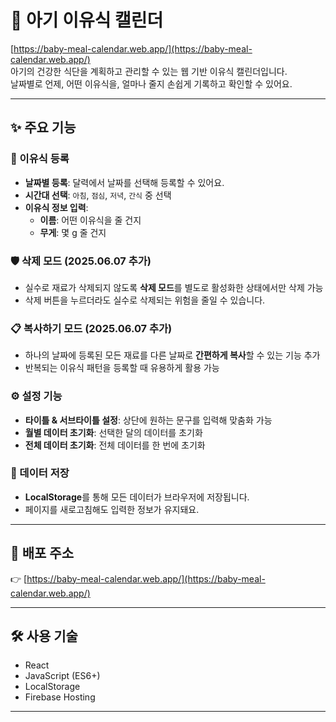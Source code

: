 # 👶 아기 이유식 캘린더

[https://baby-meal-calendar.web.app/](https://baby-meal-calendar.web.app/)  
아기의 건강한 식단을 계획하고 관리할 수 있는 웹 기반 이유식 캘린더입니다.  
날짜별로 언제, 어떤 이유식을, 얼마나 줄지 손쉽게 기록하고 확인할 수 있어요.

---

## ✨ 주요 기능

### 🍼 이유식 등록
- **날짜별 등록**: 달력에서 날짜를 선택해 등록할 수 있어요.
- **시간대 선택**: `아침`, `점심`, `저녁`, `간식` 중 선택
- **이유식 정보 입력**:
  - **이름**: 어떤 이유식을 줄 건지
  - **무게**: 몇 g 줄 건지

### 🛡️ 삭제 모드 (2025.06.07 추가)
- 실수로 재료가 삭제되지 않도록 **삭제 모드**를 별도로 활성화한 상태에서만 삭제 가능
- 삭제 버튼을 누르더라도 실수로 삭제되는 위험을 줄일 수 있습니다.

### 📋 복사하기 모드 (2025.06.07 추가)
- 하나의 날짜에 등록된 모든 재료를 다른 날짜로 **간편하게 복사**할 수 있는 기능 추가
- 반복되는 이유식 패턴을 등록할 때 유용하게 활용 가능

### ⚙️ 설정 기능
- **타이틀 & 서브타이틀 설정**: 상단에 원하는 문구를 입력해 맞춤화 가능
- **월별 데이터 초기화**: 선택한 달의 데이터를 초기화
- **전체 데이터 초기화**: 전체 데이터를 한 번에 초기화

### 💾 데이터 저장
- **LocalStorage**를 통해 모든 데이터가 브라우저에 저장됩니다.
- 페이지를 새로고침해도 입력한 정보가 유지돼요.

---

## 🚀 배포 주소

👉 [https://baby-meal-calendar.web.app/](https://baby-meal-calendar.web.app/)

---

## 🛠️ 사용 기술

- React
- JavaScript (ES6+)
- LocalStorage
- Firebase Hosting

---